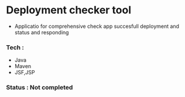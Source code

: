 # Deployment checker tool

- Applicatio for comprehensive check app succesfull deployment and status and responding

### Tech : 

  - Java
  - Maven
  - JSF,JSP
  
  ### Status : Not completed



